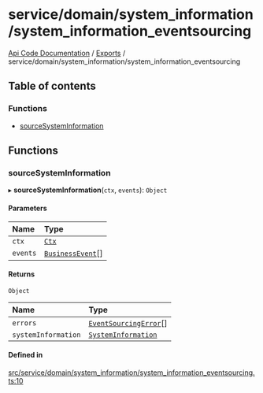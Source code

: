# service/domain/system\_information/system\_information\_eventsourcing
 
[Api Code Documentation](../README.md) / [Exports](../modules.md) / service/domain/system\_information/system\_information\_eventsourcing

## Table of contents

### Functions

- [sourceSystemInformation](service_domain_system_information_system_information_eventsourcing.md#sourcesysteminformation)

## Functions

### sourceSystemInformation

▸ **sourceSystemInformation**(`ctx`, `events`): `Object`

#### Parameters

| Name | Type |
| :------ | :------ |
| `ctx` | [`Ctx`](../interfaces/lib_ctx.Ctx.md) |
| `events` | [`BusinessEvent`](service_domain_business_event.md#businessevent)[] |

#### Returns

`Object`

| Name | Type |
| :------ | :------ |
| `errors` | [`EventSourcingError`](../classes/service_domain_errors_event_sourcing_error.EventSourcingError.md)[] |
| `systemInformation` | [`SystemInformation`](../interfaces/service_domain_system_information_system_information.SystemInformation.md) |

#### Defined in

[src/service/domain/system_information/system_information_eventsourcing.ts:10](https://github.com/openkfw/TruBudget/blob/3cf6626/api/src/service/domain/system_information/system_information_eventsourcing.ts#L10)
